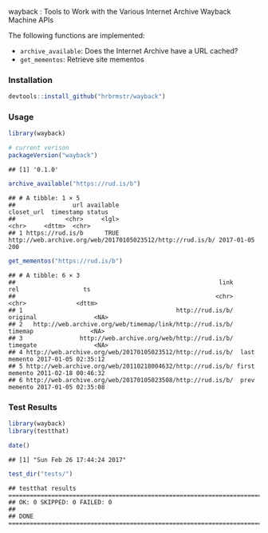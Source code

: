 
wayback : Tools to Work with the Various Internet Archive Wayback Machine APIs

The following functions are implemented:

-   `archive_available`: Does the Internet Archive have a URL cached?
-   `get_mementos`: Retrieve site mementos

### Installation

``` r
devtools::install_github("hrbrmstr/wayback")
```

### Usage

``` r
library(wayback)

# current verison
packageVersion("wayback")
```

    ## [1] '0.1.0'

``` r
archive_available("https://rud.is/b")
```

    ## # A tibble: 1 × 5
    ##                url available                                                 closet_url  timestamp status
    ##              <chr>     <lgl>                                                      <chr>     <dttm>  <chr>
    ## 1 https://rud.is/b      TRUE http://web.archive.org/web/20170105023512/http://rud.is/b/ 2017-01-05    200

``` r
get_mementos("https://rud.is/b")
```

    ## # A tibble: 6 × 3
    ##                                                         link           rel                  ts
    ##                                                        <chr>         <chr>              <dttm>
    ## 1                                           http://rud.is/b/      original                <NA>
    ## 2   http://web.archive.org/web/timemap/link/http://rud.is/b/       timemap                <NA>
    ## 3                http://web.archive.org/web/http://rud.is/b/      timegate                <NA>
    ## 4 http://web.archive.org/web/20170105023512/http://rud.is/b/  last memento 2017-01-05 02:35:12
    ## 5 http://web.archive.org/web/20110218004632/http://rud.is/b/ first memento 2011-02-18 00:46:32
    ## 6 http://web.archive.org/web/20170105023508/http://rud.is/b/  prev memento 2017-01-05 02:35:08

### Test Results

``` r
library(wayback)
library(testthat)

date()
```

    ## [1] "Sun Feb 26 17:44:24 2017"

``` r
test_dir("tests/")
```

    ## testthat results ========================================================================================================
    ## OK: 0 SKIPPED: 0 FAILED: 0
    ## 
    ## DONE ===================================================================================================================
